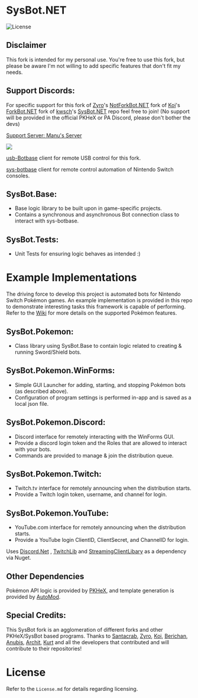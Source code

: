 # SysBot.NET
![License](https://img.shields.io/badge/License-AGPLv3-blue.svg)

## Disclaimer
This fork is intended for my personal use. You're free to use this fork, but please be aware I'm not willing to add specific features that don't fit my needs.

## Support Discords:

For specific support for this fork of [Zyro](https://github.com/zyro670)'s [NotForkBot.NET](https://github.com/zyro670/NotForkBot.NET) fork of [Koi](https://github.com/Koi-3088)'s [ForkBot.NET](https://github.com/Koi-3088/ForkBot.NET) fork of [kwsch](https://github.com/kwsch)'s [SysBot.NET](https://github.com/kwsch/SysBot.NET) repo feel free to join! (No support will be provided in the official PKHeX or PA Discord, please don't bother the devs)

[Support Server: Manu's Server](https://discord.com/invite/yWveAjKbKt)

[<img src="https://canary.discordapp.com/api/guilds/693083823197519873/widget.png?style=banner2">](https://discord.gg/yWveAjKbKt)

[usb-Botbase](https://github.com/Koi-3088/USB-Botbase) client for remote USB control for this fork.

[sys-botbase](https://github.com/olliz0r/sys-botbase) client for remote control automation of Nintendo Switch consoles.

## SysBot.Base:
- Base logic library to be built upon in game-specific projects.
- Contains a synchronous and asynchronous Bot connection class to interact with sys-botbase.

## SysBot.Tests:
- Unit Tests for ensuring logic behaves as intended :)

# Example Implementations

The driving force to develop this project is automated bots for Nintendo Switch Pokémon games. An example implementation is provided in this repo to demonstrate interesting tasks this framework is capable of performing. Refer to the [Wiki](https://github.com/kwsch/SysBot.NET/wiki) for more details on the supported Pokémon features.

## SysBot.Pokemon:
- Class library using SysBot.Base to contain logic related to creating & running Sword/Shield bots.

## SysBot.Pokemon.WinForms:
- Simple GUI Launcher for adding, starting, and stopping Pokémon bots (as described above).
- Configuration of program settings is performed in-app and is saved as a local json file.

## SysBot.Pokemon.Discord:
- Discord interface for remotely interacting with the WinForms GUI.
- Provide a discord login token and the Roles that are allowed to interact with your bots.
- Commands are provided to manage & join the distribution queue.

## SysBot.Pokemon.Twitch:
- Twitch.tv interface for remotely announcing when the distribution starts.
- Provide a Twitch login token, username, and channel for login.

## SysBot.Pokemon.YouTube:
- YouTube.com interface for remotely announcing when the distribution starts.
- Provide a YouTube login ClientID, ClientSecret, and ChannelID for login.

Uses [Discord.Net](https://github.com/discord-net/Discord.Net) , [TwitchLib](https://github.com/TwitchLib/TwitchLib) and [StreamingClientLibary](https://github.com/SaviorXTanren/StreamingClientLibrary) as a dependency via Nuget.

## Other Dependencies
Pokémon API logic is provided by [PKHeX](https://github.com/kwsch/PKHeX/), and template generation is provided by [AutoMod](https://github.com/architdate/PKHeX-Plugins/).

## Special Credits:
This SysBot fork is an agglomeration of different forks and other PKHeX/SysBot based programs.
Thanks to [Santacrab](https://github.com/santacrab2), [Zyro](https://github.com/zyro670), [Koi](https://github.com/Koi-3088), [Berichan](https://github.com/berichan), [Anubis](https://github.com/Lusamine), [Archit](https://github.com/architdate), [Kurt](https://github.com/kwsch) and all the developers that contributed and will contribute to their repositories!

# License
Refer to the `License.md` for details regarding licensing.
